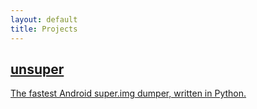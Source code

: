 ```yaml
---
layout: default
title: Projects
---
```


<div class="dashboard">
  <a class="card" href="/projects/unsuper.html">
    <h2>unsuper</h2>
    <p>The fastest Android super.img dumper, written in Python.</p>
  </a>

</div>